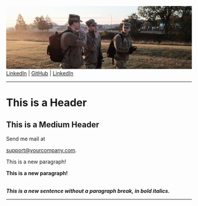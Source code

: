 <!-- <p> University of Michigan Class of 2024
<br> BS in Computer Science
<br> Minor in Japanese Language </p>
 -->
<!-- <BODY BGCOLOR="FFFFFF"> -->
<CENTER><IMG SRC="copyrotcnerdshit.JPG" ALIGN="BOTTOM"> </CENTER>
<a href="https://www.linkedin.com/in/owenthomasyoung/">LinkedIn</a> | <a href="https://github.com/otyoung">GitHub</a> | <a href="https://www.linkedin.com/in/owenthomasyoung/">LinkedIn</a>
<HR>
<H1>This is a Header</H1>

<H2>This is a Medium Header</H2>

Send me mail at <a href="mailto:support@yourcompany.com">

support@yourcompany.com</a>.

<P> This is a new paragraph!

<P> <B>This is a new paragraph!</B>

<BR> <B><I>This is a new sentence without a paragraph break, in bold italics.</I></B>

<HR>
